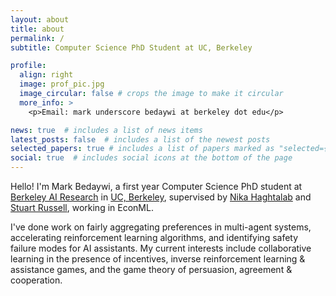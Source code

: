 ```yaml
---
layout: about
title: about
permalink: /
subtitle: Computer Science PhD Student at UC, Berkeley

profile:
  align: right
  image: prof_pic.jpg
  image_circular: false # crops the image to make it circular
  more_info: >
    <p>Email: mark underscore bedaywi at berkeley dot edu</p>

news: true  # includes a list of news items
latest_posts: false  # includes a list of the newest posts
selected_papers: true # includes a list of papers marked as "selected={true}"
social: true  # includes social icons at the bottom of the page
---
```


Hello! I'm Mark Bedaywi, a first year Computer Science PhD student at [Berkeley AI Research](https://bair.berkeley.edu/) in [UC, Berkeley](https://www.berkeley.edu/), supervised by [Nika Haghtalab](https://people.eecs.berkeley.edu/~nika/) and [Stuart Russell](http://people.eecs.berkeley.edu/~russell/), working in EconML.

I've done work on fairly aggregating preferences in multi-agent systems, accelerating reinforcement learning algorithms, and identifying safety failure modes for AI assistants. My current interests include collaborative learning in the presence of incentives, inverse reinforcement learning & assistance games, and the game theory of persuasion, agreement & cooperation.